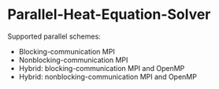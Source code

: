 # Parallel-Heat-Equation-Solver

Supported parallel schemes: 
- Blocking-communication MPI
- Nonblocking-communication MPI
- Hybrid: blocking-communication MPI and OpenMP
- Hybrid: nonblocking-communication MPI and OpenMP

